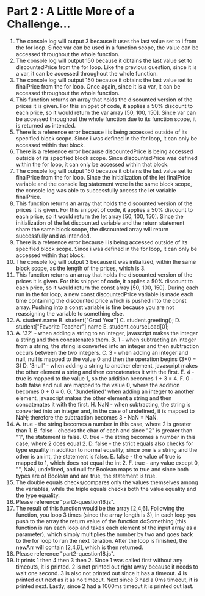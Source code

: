# Part 2 : A Little More of a Challenge...
1. The console log will output 3 because it uses the last value set to i from the for loop. Since var can be used in a function scope, the value can be accessed throughout the whole function.
2. The console log will output 150 because it obtains the last value set to discountedPrice from the for loop. Like the previous question, since it is a var, it can be accessed throughout the whole function.
3. The console log will output 150 because it obtains the last value set to finalPrice from the for loop. Once again, since it is a var, it can be accessed throughout the whole function.
4. This function returns an array that holds the discounted version of the prices it is given. For this snippet of code, it applies a 50% discount to each price, so it would return the var array [50, 100, 150]. Since var can be accessed throughout the whole function due to its function scope, it is returned as intended.
5. There is a reference error because i is being accessed outside of its specified block scope. Since i was defined in the for loop, it can only be accessed within that block.
6. There is a reference error because discountedPrice is being accessed outside of its specified block scope. Since discountedPrice was defined within the for loop, it can only be accessed within that block.
7. The console log will output 150 because it obtains the last value set to finalPrice from the for loop. Since the initialization of the let finalPrice variable and the console log statement were in the same block scope, the console log was able to successfully access the let variable finalPrice.
8. This function returns an array that holds the discounted version of the prices it is given. For this snippet of code, it applies a 50% discount to each price, so it would return the let array [50, 100, 150]. Since the initialization of the let discounted variable and the return statement share the same block scope, the discounted array will return successfully and as intended.
9. There is a reference error because i is being accessed outside of its specified block scope. Since i was defined in the for loop, it can only be accessed within that block.
10. The console log will output 3 because it was initialized, within the same block scope, as the length of the prices, which is 3.
11. This function returns an array that holds the discounted version of the prices it is given. For this snippet of code, it applies a 50% discount to each price, so it would return the const array [50, 100, 150]. During each run in the for loop, a new const discountedPrice variable is made each time containing the discounted price which is pushed into the const array. Pushing into a const variable is fine because you are not reassigning the variable to something else.
12. A. student.name B. student["Grad Year"] C. student.greeting(); D. student["Favorite Teacher"].name E. student.courseLoad[0];
13. A. '32' - when adding a string to an integer, javascript makes the integer a string and then concatenates them. B. 1 - when subtracting an integer from a string, the string is converted into an integer and then subtraction occurs between the two integers. C. 3 - when adding an integer and null, null is mapped to the value 0 and then the operation begins (3+0 = 3) D. '3null' - when adding a string to another element, javascript makes the other element a string and then concatenates it with the first. E. 4 - true is mapped to the value 1, so the addition becomes 1 + 3 = 4. F. 0 - both false and null are mapped to the value 0, where the addition becomes 0 + 0 = 0. G. '3undefined' when adding an integer to another element, javascript makes the other element a string and then concatenates it with the first. H. NaN - when subtracting, the string is converted into an integer and, in the case of undefined, it is mapped to NaN; therefore the subtraction becomes 3 - NaN = NaN.
14. A. true - the string becomes a number in this case, where 2 is greater than 1. B. false - checks the char of each and since "2" is greater than "1", the statement is false. C. true - the string becomes a number in this case, where 2 does equal 2. D. false - the strict equals also checks for type equality in addition to normal equality; since one is a string and the other is an int, the statement is false. E. false - the value of true is mapped to 1, which does not equal the int 2. F. true - any value except 0, "", NaN, undefined, and null for Boolean maps to true and since both types are of Boolean and are true, the statement is true.
15. The double equals checks/compares only the values themselves among the variables, while the triple equals checks both the value equality and the type equality.
16. Please reference "part2-question16.js".
17. The result of this function would be the array [2,4,6]. Following the function, you loop 3 times (since the array length is 3), in each loop you push to the array the return value of the function doSomething (this function is ran each loop and takes each element of the input array as a parameter), which simply multiplies the number by two and goes back to the for loop to run the next iteration. After the loop is finished, the newArr will contain [2,4,6], which is then returned.
18. Please reference "part2-question18.js".
19. It prints 1 then 4 then 3 then 2. Since 1 was called first without any timeouts, it is printed. 2 is not printed out right away because it needs to wait one second. 3 is also not printed out since it has a timeout. 4 is printed out next as it as no timeout. Next since 3 had a 0ms timeout, it is printed next. Lastly, since 2 had a 1000ms timeout it is printed out last.